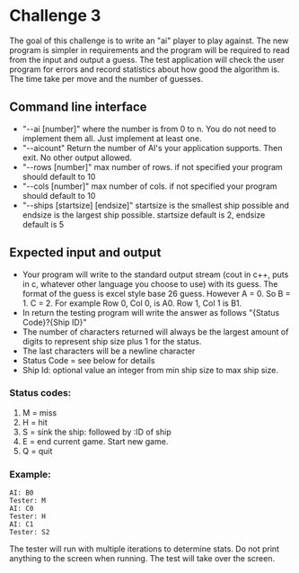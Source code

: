 # Challenge 3
The goal of this challenge is to write an "ai" player to play against. The new program is simpler in requirements and the program will be required to read from the input and output a guess. The test application will check the user program for errors and record statistics about how good the algorithm is. The time take per move and the number of guesses. 


## Command line interface
- "--ai [number]" where the number is from 0 to n.  You do not need to implement them all. Just implement at least one.
- "--aicount" Return the number of AI's your application supports. Then exit. No other output allowed. 
- "--rows [number]" max number of rows. if not specified your program should default to 10
- "--cols [number]" max number of cols. if not specified your program should default to 10
- "--ships [startsize] [endsize]" startsize is the smallest ship possible and endsize is the largest ship possible. startsize default is 2, endsize default is 5

## Expected input and output
- Your program will write to the standard output stream (cout in c++, puts in c, whatever other language you choose to use) with its guess. The format of the guess is excel style base 26 guess. However A = 0. So B = 1. C = 2. For example Row 0, Col 0, is A0. Row 1, Col 1 is B1.
- In return the testing program will write the answer as follows "{Status Code}?{Ship ID}"
- The number of characters returned will always be the largest amount of digits to represent ship size plus 1 for the status.
- The last characters will be a newline character
- Status Code = see below for details
- Ship Id: optional value an integer from min ship size to max ship size. 

### Status codes:
1. M = miss
2. H = hit
3. S = sink the ship: followed by :ID of ship
4. E = end current game. Start new game.
5. Q = quit


### Example:
```
AI: B0
Tester: M 
AI: C0
Tester: H
AI: C1
Tester: S2
```

The tester will run with multiple iterations to determine stats. Do not print anything to the screen when running. The test will take over the screen. 



